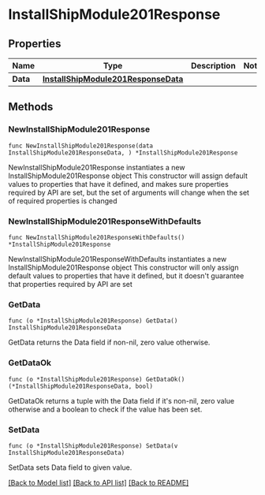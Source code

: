 # InstallShipModule201Response

## Properties

Name | Type | Description | Notes
------------ | ------------- | ------------- | -------------
**Data** | [**InstallShipModule201ResponseData**](InstallShipModule201ResponseData.md) |  | 

## Methods

### NewInstallShipModule201Response

`func NewInstallShipModule201Response(data InstallShipModule201ResponseData, ) *InstallShipModule201Response`

NewInstallShipModule201Response instantiates a new InstallShipModule201Response object
This constructor will assign default values to properties that have it defined,
and makes sure properties required by API are set, but the set of arguments
will change when the set of required properties is changed

### NewInstallShipModule201ResponseWithDefaults

`func NewInstallShipModule201ResponseWithDefaults() *InstallShipModule201Response`

NewInstallShipModule201ResponseWithDefaults instantiates a new InstallShipModule201Response object
This constructor will only assign default values to properties that have it defined,
but it doesn't guarantee that properties required by API are set

### GetData

`func (o *InstallShipModule201Response) GetData() InstallShipModule201ResponseData`

GetData returns the Data field if non-nil, zero value otherwise.

### GetDataOk

`func (o *InstallShipModule201Response) GetDataOk() (*InstallShipModule201ResponseData, bool)`

GetDataOk returns a tuple with the Data field if it's non-nil, zero value otherwise
and a boolean to check if the value has been set.

### SetData

`func (o *InstallShipModule201Response) SetData(v InstallShipModule201ResponseData)`

SetData sets Data field to given value.



[[Back to Model list]](../README.md#documentation-for-models) [[Back to API list]](../README.md#documentation-for-api-endpoints) [[Back to README]](../README.md)


